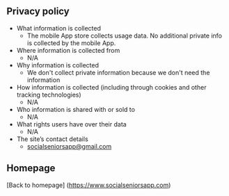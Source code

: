 ## Privacy policy


- What information is collected
  - The mobile App store collects usage data. No additional private info is collected by the mobile App. 
- Where information is collected from
  - N/A
- Why information is collected
  - We don't collect private information because we don't need the information
- How information is collected (including through cookies and other tracking technologies)
  - N/A
- Who information is shared with or sold to
  - N/A
- What rights users have over their data
  - N/A
- The site’s contact details
  - socialseniorsapp@gmail.com

## Homepage

[Back to homepage] (https://www.socialseniorsapp.com)

